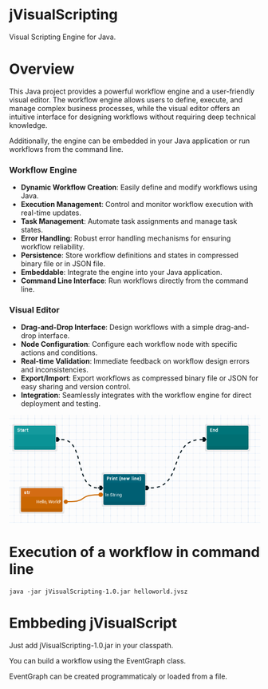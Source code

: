 # jVisualScripting
 Visual Scripting Engine for Java.

# Overview
This Java project provides a powerful workflow engine and a user-friendly visual editor. The workflow engine allows users to define, execute, and manage complex business processes, while the visual editor offers an intuitive interface for designing workflows without requiring deep technical knowledge.

Additionally, the engine can be embedded in your Java application or run workflows from the command line.

### Workflow Engine
- **Dynamic Workflow Creation**: Easily define and modify workflows using Java.
- **Execution Management**: Control and monitor workflow execution with real-time updates.
- **Task Management**: Automate task assignments and manage task states.
- **Error Handling**: Robust error handling mechanisms for ensuring workflow reliability.
- **Persistence**: Store workflow definitions and states in compressed binary file or in JSON file.
- **Embeddable**: Integrate the engine into your Java application.
- **Command Line Interface**: Run workflows directly from the command line.

### Visual Editor
- **Drag-and-Drop Interface**: Design workflows with a simple drag-and-drop interface.
- **Node Configuration**: Configure each workflow node with specific actions and conditions.
- **Real-time Validation**: Immediate feedback on workflow design errors and inconsistencies.
- **Export/Import**: Export workflows as compressed binary file or JSON for easy sharing and version control.
- **Integration**: Seamlessly integrates with the workflow engine for direct deployment and testing.

![Screenshot](hello.png?raw=true "Title")

# Execution of a workflow in command line 
```
java -jar jVisualScripting-1.0.jar helloworld.jvsz
```

# Embbeding jVisualScript

Just add jVisualScripting-1.0.jar in your classpath.

You can build a workflow using the EventGraph class.

EventGraph can be created programmaticaly or loaded from a file.





